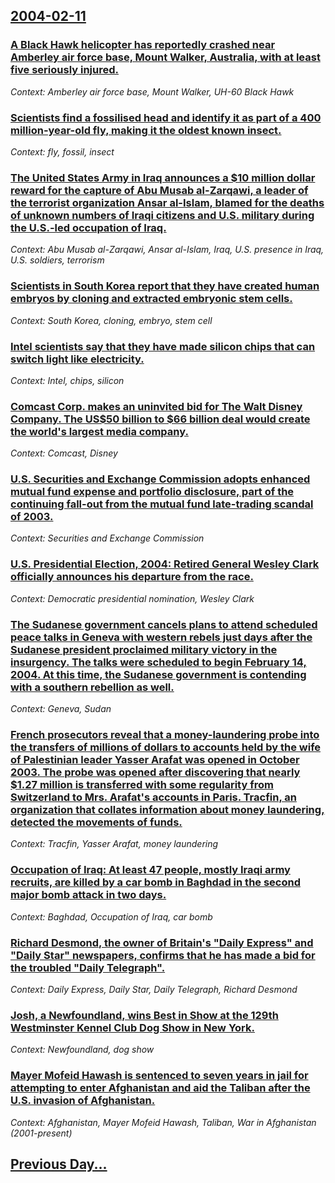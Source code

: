 ## [2004-02-11](/news/2004/02/11/index.md)

### [ A Black Hawk helicopter has reportedly crashed near Amberley air force base, Mount Walker, Australia, with at least five seriously injured.](/news/2004/02/11/a-black-hawk-helicopter-has-reportedly-crashed-near-amberley-air-force-base-mount-walker-australia-with-at-least-five-seriously-injured.md)
_Context: Amberley air force base, Mount Walker, UH-60 Black Hawk_

### [ Scientists find a fossilised head and identify it as part of a 400 million-year-old fly, making it the oldest known insect.](/news/2004/02/11/scientists-find-a-fossilised-head-and-identify-it-as-part-of-a-400-million-year-old-fly-making-it-the-oldest-known-insect.md)
_Context: fly, fossil, insect_

### [ The United States Army in Iraq announces a $10 million dollar reward for the capture of Abu Musab al-Zarqawi, a leader of the terrorist organization Ansar al-Islam, blamed for the deaths of unknown numbers of Iraqi citizens and U.S. military during the U.S.-led occupation of Iraq.](/news/2004/02/11/the-united-states-army-in-iraq-announces-a-10-million-dollar-reward-for-the-capture-of-abu-musab-al-zarqawi-a-leader-of-the-terrorist-org.md)
_Context: Abu Musab al-Zarqawi, Ansar al-Islam, Iraq, U.S. presence in Iraq, U.S. soldiers, terrorism_

### [ Scientists in South Korea report that they have created human embryos by cloning and extracted embryonic stem cells.](/news/2004/02/11/scientists-in-south-korea-report-that-they-have-created-human-embryos-by-cloning-and-extracted-embryonic-stem-cells.md)
_Context: South Korea, cloning, embryo, stem cell_

### [ Intel scientists say that they have made silicon chips that can switch light like electricity.](/news/2004/02/11/intel-scientists-say-that-they-have-made-silicon-chips-that-can-switch-light-like-electricity.md)
_Context: Intel, chips, silicon_

### [ Comcast Corp. makes an uninvited bid for The Walt Disney Company. The US$50 billion to $66 billion deal would create the world's largest media company.](/news/2004/02/11/comcast-corp-makes-an-uninvited-bid-for-the-walt-disney-company-the-us-50-billion-to-66-billion-deal-would-create-the-world-s-largest-me.md)
_Context: Comcast, Disney_

### [ U.S. Securities and Exchange Commission adopts enhanced mutual fund expense and portfolio disclosure, part of the continuing fall-out from the mutual fund late-trading scandal of 2003.](/news/2004/02/11/u-s-securities-and-exchange-commission-adopts-enhanced-mutual-fund-expense-and-portfolio-disclosure-part-of-the-continuing-fall-out-from.md)
_Context: Securities and Exchange Commission_

### [ U.S. Presidential Election, 2004: Retired General Wesley Clark officially announces his departure from the race.](/news/2004/02/11/u-s-presidential-election-2004-retired-general-wesley-clark-officially-announces-his-departure-from-the-race.md)
_Context: Democratic presidential nomination, Wesley Clark_

### [ The Sudanese government cancels plans to attend scheduled peace talks in Geneva with western rebels just days after the Sudanese president proclaimed military victory in the insurgency. The talks were scheduled to begin February 14, 2004. At this time, the Sudanese government is contending with a southern rebellion as well.](/news/2004/02/11/the-sudanese-government-cancels-plans-to-attend-scheduled-peace-talks-in-geneva-with-western-rebels-just-days-after-the-sudanese-president.md)
_Context: Geneva, Sudan_

### [ French prosecutors reveal that a money-laundering probe into the transfers of millions of dollars to accounts held by the wife of Palestinian leader Yasser Arafat was opened in October 2003. The probe was opened after discovering that nearly $1.27 million is transferred with some regularity from Switzerland to Mrs. Arafat's accounts in Paris. Tracfin, an organization that collates information about money laundering, detected the movements of funds.](/news/2004/02/11/french-prosecutors-reveal-that-a-money-laundering-probe-into-the-transfers-of-millions-of-dollars-to-accounts-held-by-the-wife-of-palestini.md)
_Context: Tracfin, Yasser Arafat, money laundering_

### [ Occupation of Iraq: At least 47 people, mostly Iraqi army recruits, are killed by a car bomb in Baghdad in the second major bomb attack in two days.](/news/2004/02/11/occupation-of-iraq-at-least-47-people-mostly-iraqi-army-recruits-are-killed-by-a-car-bomb-in-baghdad-in-the-second-major-bomb-attack-in.md)
_Context: Baghdad, Occupation of Iraq, car bomb_

### [ Richard Desmond, the owner of Britain's "Daily Express" and "Daily Star" newspapers, confirms that he has made a bid for the troubled "Daily Telegraph".](/news/2004/02/11/richard-desmond-the-owner-of-britain-s-daily-express-and-daily-star-newspapers-confirms-that-he-has-made-a-bid-for-the-troubled-dail.md)
_Context: Daily Express, Daily Star, Daily Telegraph, Richard Desmond_

### [ Josh, a Newfoundland, wins Best in Show at the 129th Westminster Kennel Club Dog Show in New York.](/news/2004/02/11/josh-a-newfoundland-wins-best-in-show-at-the-129th-westminster-kennel-club-dog-show-in-new-york.md)
_Context: Newfoundland, dog show_

### [ Mayer Mofeid Hawash is sentenced to seven years in jail for attempting to enter Afghanistan and aid the Taliban after the U.S. invasion of Afghanistan.](/news/2004/02/11/mayer-mofeid-hawash-is-sentenced-to-seven-years-in-jail-for-attempting-to-enter-afghanistan-and-aid-the-taliban-after-the-u-s-invasion-of.md)
_Context: Afghanistan, Mayer Mofeid Hawash, Taliban, War in Afghanistan (2001-present)_

## [Previous Day...](/news/2004/02/10/index.md)

